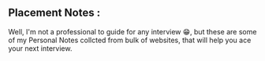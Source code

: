 ## Placement Notes :
Well, I'm not a professional to guide for any interview 😁, but these are some of my Personal Notes collcted from bulk of websites, that will help you ace your next interview.
